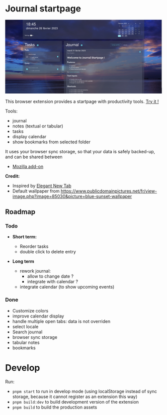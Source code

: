 # Journal startpage

![screenshot](./assets/screenshot.png)


This browser extension provides a startpage with productivity tools.  [Try it !](https://sapristi.github.io/journal-startpage/index.html)

Tools:
 - journal
 - notes (textual or tabular)
 - tasks
 - display calendar
 - show bookmarks from selected folder

It uses your browser sync storage, so that your data is safely backed-up, and can be shared between 

- [Mozilla add-on](https://addons.mozilla.org/fr/firefox/addon/journal-startpage/)


**Credit:**

- Inspired by [Elegant New Tab](https://addons.mozilla.org/en-US/firefox/addon/elegant-startage-new-tab/)
- Default wallpaper from https://www.publicdomainpictures.net/fr/view-image.php?image=85030&picture=blue-sunset-wallpaper

## Roadmap

### Todo

- **Short term:**
  - Reorder tasks
  - double click to delete entry

- **Long term**
  - rework journal:
    - allow to change date ?
    - integrate with calendar ?
  - integrate calendar (to show upcoming events)

### Done

- Customize colors
- improve calendar display
- handle multiple open tabs: data is not overriden
- select locale
- Search journal
- browser sync storage
- tabular notes
- bookmarks

# Develop

Run:

- `pnpm start` to run in develop mode (using localStorage instead of sync storage, because it cannot register as an extension this way)
- `pnpm build:dev` to build development version of the extension
- `pnpm build` to build the production assets
